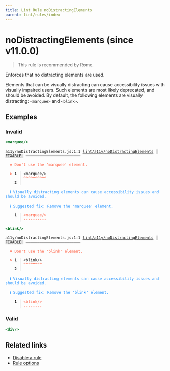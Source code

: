 ```yaml
---
title: Lint Rule noDistractingElements
parent: lint/rules/index
---
```


# noDistractingElements (since v11.0.0)

> This rule is recommended by Rome.

Enforces that no distracting elements are used.

Elements that can be visually distracting can cause accessibility issues with visually impaired users.
Such elements are most likely deprecated, and should be avoided.
By default, the following elements are visually distracting: `<marquee>` and `<blink>`.

## Examples

### Invalid

```jsx
<marquee/>
```

<pre class="language-text"><code class="language-text">a11y/noDistractingElements.js:1:1 <a href="https://docs.rome.tools/lint/rules/noDistractingElements">lint/a11y/noDistractingElements</a> <span style="color: #000; background-color: #ddd;"> FIXABLE </span> ━━━━━━━━━━━━━━━━━━━━━━━━

<strong><span style="color: Tomato;">  </span></strong><strong><span style="color: Tomato;">✖</span></strong> <span style="color: Tomato;">Don't use the 'marquee' element.</span>
  
<strong><span style="color: Tomato;">  </span></strong><strong><span style="color: Tomato;">&gt;</span></strong> <strong>1 │ </strong>&lt;marquee/&gt;
   <strong>   │ </strong><strong><span style="color: Tomato;">^</span></strong><strong><span style="color: Tomato;">^</span></strong><strong><span style="color: Tomato;">^</span></strong><strong><span style="color: Tomato;">^</span></strong><strong><span style="color: Tomato;">^</span></strong><strong><span style="color: Tomato;">^</span></strong><strong><span style="color: Tomato;">^</span></strong><strong><span style="color: Tomato;">^</span></strong><strong><span style="color: Tomato;">^</span></strong><strong><span style="color: Tomato;">^</span></strong>
    <strong>2 │ </strong>
  
<strong><span style="color: rgb(38, 148, 255);">  </span></strong><strong><span style="color: rgb(38, 148, 255);">ℹ</span></strong> <span style="color: rgb(38, 148, 255);">Visually distracting elements can cause accessibility issues and should be avoided.</span>
  
<strong><span style="color: rgb(38, 148, 255);">  </span></strong><strong><span style="color: rgb(38, 148, 255);">ℹ</span></strong> <span style="color: rgb(38, 148, 255);">Suggested fix</span><span style="color: rgb(38, 148, 255);">: </span><span style="color: rgb(38, 148, 255);">Remove the 'marquee' element.</span>
  
<strong>  </strong><strong>  1 │ </strong><span style="color: Tomato;">&lt;</span><span style="color: Tomato;">m</span><span style="color: Tomato;">a</span><span style="color: Tomato;">r</span><span style="color: Tomato;">q</span><span style="color: Tomato;">u</span><span style="color: Tomato;">e</span><span style="color: Tomato;">e</span><span style="color: Tomato;">/</span><span style="color: Tomato;">&gt;</span>
<strong>  </strong><strong>    │ </strong><span style="color: Tomato;">-</span><span style="color: Tomato;">-</span><span style="color: Tomato;">-</span><span style="color: Tomato;">-</span><span style="color: Tomato;">-</span><span style="color: Tomato;">-</span><span style="color: Tomato;">-</span><span style="color: Tomato;">-</span><span style="color: Tomato;">-</span><span style="color: Tomato;">-</span>
</code></pre>

```jsx
<blink/>
```

<pre class="language-text"><code class="language-text">a11y/noDistractingElements.js:1:1 <a href="https://docs.rome.tools/lint/rules/noDistractingElements">lint/a11y/noDistractingElements</a> <span style="color: #000; background-color: #ddd;"> FIXABLE </span> ━━━━━━━━━━━━━━━━━━━━━━━━

<strong><span style="color: Tomato;">  </span></strong><strong><span style="color: Tomato;">✖</span></strong> <span style="color: Tomato;">Don't use the 'blink' element.</span>
  
<strong><span style="color: Tomato;">  </span></strong><strong><span style="color: Tomato;">&gt;</span></strong> <strong>1 │ </strong>&lt;blink/&gt;
   <strong>   │ </strong><strong><span style="color: Tomato;">^</span></strong><strong><span style="color: Tomato;">^</span></strong><strong><span style="color: Tomato;">^</span></strong><strong><span style="color: Tomato;">^</span></strong><strong><span style="color: Tomato;">^</span></strong><strong><span style="color: Tomato;">^</span></strong><strong><span style="color: Tomato;">^</span></strong><strong><span style="color: Tomato;">^</span></strong>
    <strong>2 │ </strong>
  
<strong><span style="color: rgb(38, 148, 255);">  </span></strong><strong><span style="color: rgb(38, 148, 255);">ℹ</span></strong> <span style="color: rgb(38, 148, 255);">Visually distracting elements can cause accessibility issues and should be avoided.</span>
  
<strong><span style="color: rgb(38, 148, 255);">  </span></strong><strong><span style="color: rgb(38, 148, 255);">ℹ</span></strong> <span style="color: rgb(38, 148, 255);">Suggested fix</span><span style="color: rgb(38, 148, 255);">: </span><span style="color: rgb(38, 148, 255);">Remove the 'blink' element.</span>
  
<strong>  </strong><strong>  1 │ </strong><span style="color: Tomato;">&lt;</span><span style="color: Tomato;">b</span><span style="color: Tomato;">l</span><span style="color: Tomato;">i</span><span style="color: Tomato;">n</span><span style="color: Tomato;">k</span><span style="color: Tomato;">/</span><span style="color: Tomato;">&gt;</span>
<strong>  </strong><strong>    │ </strong><span style="color: Tomato;">-</span><span style="color: Tomato;">-</span><span style="color: Tomato;">-</span><span style="color: Tomato;">-</span><span style="color: Tomato;">-</span><span style="color: Tomato;">-</span><span style="color: Tomato;">-</span><span style="color: Tomato;">-</span>
</code></pre>

### Valid

```jsx
<div/>
```

## Related links

- [Disable a rule](/linter/#disable-a-lint-rule)
- [Rule options](/linter/#rule-options)
